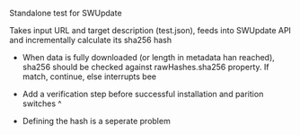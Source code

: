 Standalone test for SWUpdate

Takes input URL and target description (test.json), feeds into SWUpdate API and incrementally calculate its sha256 hash

- When data is fully downloaded (or length in metadata han reached), sha256 should be checked against rawHashes.sha256 property. If match, continue, else interrupts bee

- Add a verification step before successful installation and parition switches ^

- Defining the hash is a seperate problem